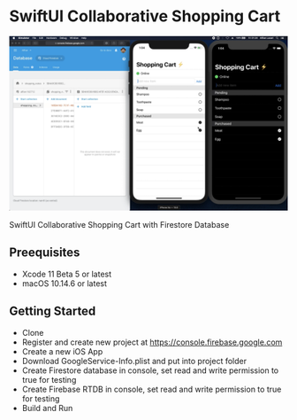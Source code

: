 # SwiftUI Collaborative Shopping Cart

![Alt text](./promo.png?raw=true "SwiftUI Shopping Cart")

SwiftUI Collaborative Shopping Cart with Firestore Database

## Preequisites
- Xcode 11 Beta 5 or latest
- macOS 10.14.6 or latest

## Getting Started

- Clone
- Register and create new project at https://console.firebase.google.com
- Create a new iOS App
- Download GoogleService-Info.plist and put into project folder
- Create Firestore database in console, set read and write permission to true for testing
- Create Firebase RTDB in console, set read and write permission to true for testing
- Build and Run